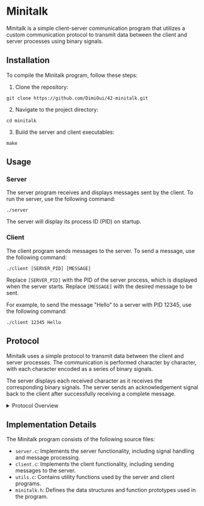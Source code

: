 # Minitalk
Minitalk is a simple client-server communication program that utilizes a custom communication protocol to transmit data between the client and server processes using binary signals.

## Installation
To compile the Minitalk program, follow these steps:

1. Clone the repository:

```
git clone https://github.com/DimiOui/42-minitalk.git
```

2. Navigate to the project directory:

```
cd minitalk
```

3. Build the server and client executables:
```
make
```

## Usage
### Server
The server program receives and displays messages sent by the client. To run the server, use the following command:
```
./server
```
The server will display its process ID (PID) on startup.

### Client
The client program sends messages to the server. To send a message, use the following command:

```
./client [SERVER_PID] [MESSAGE]
```
Replace `[SERVER_PID]` with the PID of the server process, which is displayed when the server starts. Replace `[MESSAGE]` with the desired message to be sent.

For example, to send the message "Hello" to a server with PID 12345, use the following command:
```
./client 12345 Hello
```

## Protocol
Minitalk uses a simple protocol to transmit data between the client and server processes. The communication is performed character by character, with each character encoded as a series of binary signals.

The server displays each received character as it receives the corresponding binary signals.
The server sends an acknowledgement signal back to the client after successfully receiving a complete message.

<details>
  <summary>Protocol Overview</summary>

  #### Overview
The Minitalk protocol is a simple communication protocol that transmits data character by character using binary signals. It utilizes two signals: `SIGUSR1` and `SIGUSR2`, to represent binary values `0` and `1`, respectively.

The server program is responsible for receiving and processing the messages, while the client program sends the messages to the server.

### Server Implementation
In the `server.c` file, the server program sets up a signal handler `my_handler_to_char` to receive and process the binary signals sent by the client.

```
static void my_handler_to_char(int signum, siginfo_t *siginfo, void *context)
{
    // ...
}
```
Inside the signal handler, the received binary signals are interpreted to reconstruct characters. Each character is accumulated bit by bit until a complete character is received.

```
static void my_handler_to_char(int signum, siginfo_t *siginfo, void *context)
{
    // ...

    if (signum == SIGUSR1)
        bit = 0;
    else
        bit = 1;

    g_char.c += bit << g_char.bits;
    g_char.bits--;

    if (g_char.bits < 0)
    {
        // A complete character is received
        // Process the character or save it for further use
        // Reset the bit and bits count for the next character
    }

    // Acknowledge the received signal by sending SIGUSR1 back to the client
    kill_to_client(SIGUSR1);
}
```
Once a complete character is received, it can be processed or saved for further use. In the provided code, the server calls the `received_string` function, which displays the received string and sends a `SIGUSR2` signal back to the client to acknowledge successful reception.

```
static char *received_string(char *str)
{
    // Display or process the received string
    // ...

    // Free the previous string and return NULL
    free(g_char.str);
    return (NULL);
}
```

### Client Implementation
In the `client.c` file, the client program is responsible for converting the input message into binary signals and sending them to the server.

The `my_handler_to_binary` function takes care of converting the message into binary signals and sending them to the server process.

```
static void my_handler_to_binary(pid_t pid, char *str)
{
    // ...

    while (str[i])
    {
        // Convert each character into binary signals
        shift = 7;
        while (shift >= 0)
        {
            if ((str[i] & (1 << shift)))
                kill_to_server(SIGUSR2, pid);
            else
                kill_to_server(SIGUSR1, pid);

            // Wait a short period of time between each signal transmission
            usleep(1000);
            shift--;
        }
        i++;
    }

    // Send a series of null signals to signify the end of the message
    kill_null(pid);
}
```
The `kill_to_server` function is responsible for sending the `SIGUSR1` and `SIGUSR2` signals to the server process.

```
static void kill_to_server(int signum, int pid)
{
    if (kill(pid, signum) == -1)
        error(0);
}
```
The kill_null function sends a series of null signals to signify the end of the message transmission.

```
static int kill_null(int pid)
{
	int	i;

	i = 0;
	while (i <= 7)
	{
		kill_to_server(SIGUSR1, pid);
		usleep(500);
		i++;
	}
	return (1);
}
```

### Protocol Workflow
The Minitalk protocol follows the following workflow:

1. The client program converts the message into binary signals character by character.
2. The client sends the binary signals to the server using the `SIGUSR1` and `SIGUSR2` signals.
3. The server program receives the binary signals and reconstructs the characters.
4. Once a complete character is received, the server processes it or saves it for further use.
5. If a `null` character `(0)` is received, it signifies the end of a message transmission.
6. The server sends an acknowledgement signal (`SIGUSR2`) back to the client after successfully receiving a complete message.
7. The client program waits for the acknowledgement signal and exits after receiving it.
The communication between the client and server is performed through the transmission of binary signals, allowing the exchange of messages in a simple and efficient manner.

</details>

## Implementation Details
The Minitalk program consists of the following source files:

- `server.c`: Implements the server functionality, including signal handling and message processing.
- `client.c`: Implements the client functionality, including sending messages to the server.
- `utils.c`: Contains utility functions used by the server and client programs.
- `minitalk.h`: Defines the data structures and function prototypes used in the program.

